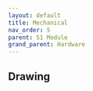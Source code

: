 ```yaml
---
layout: default
title: Mechanical
nav_order: 5
parent: S1 Module
grand_parent: Hardware
---
```


## Drawing